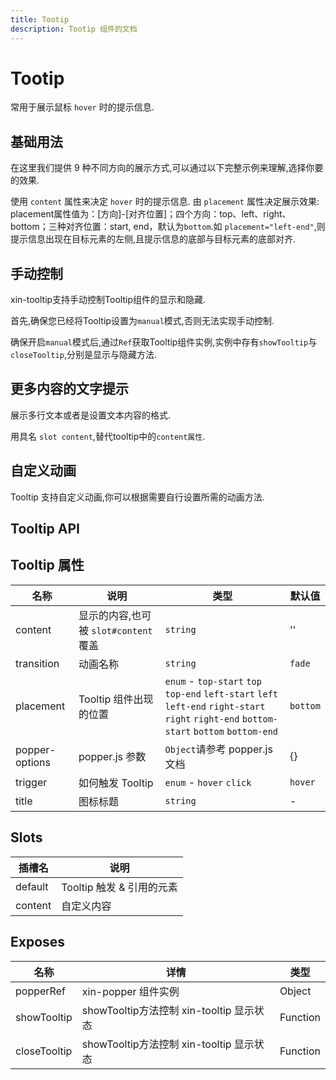 ```yaml
---
title: Tootip
description: Tootip 组件的文档
---
```


# Tootip

常用于展示鼠标 `hover` 时的提示信息.

## 基础用法

在这里我们提供 9 种不同方向的展示方式,可以通过以下完整示例来理解,选择你要的效果.

使用 `content` 属性来决定 `hover` 时的提示信息. 由 `placement` 属性决定展示效果: placement属性值为：[方向]-[对齐位置]；四个方向：top、left、right、bottom；三种对齐位置：start, end，默认为`bottom`.如 `placement="left-end"`,则提示信息出现在目标元素的左侧,且提示信息的底部与目标元素的底部对齐.

<preview path="../demo/Tooltip/basic.vue"></preview>

## 手动控制

xin-tooltip支持手动控制Tooltip组件的显示和隐藏.

首先,确保您已经将Tooltip设置为`manual`模式,否则无法实现手动控制.

确保开启`manual`模式后,通过`Ref`获取Tooltip组件实例,实例中存有`showTooltip`与`closeTooltip`,分别是显示与隐藏方法.

<preview path="../demo/Tooltip/manual.vue"></preview>

## 更多内容的文字提示

展示多行文本或者是设置文本内容的格式.

用具名 `slot content`,替代tooltip中的`content属性`.

<preview path="../demo/Tooltip/slot.vue"></preview>

## 自定义动画

Tooltip 支持自定义动画,你可以根据需要自行设置所需的动画方法.
<preview path="../demo/Tooltip/transition.vue"></preview>

## Tooltip API

## Tooltip 属性

| 名称           | 说明                                  | 类型                                                                                                                                       | 默认值   |
| -------------- | ------------------------------------- | ------------------------------------------------------------------------------------------------------------------------------------------ | -------- |
| content        | 显示的内容,也可被 `slot#content` 覆盖 | `string`                                                                                                                                   | ''       |
| transition     | 动画名称                              | `string`                                                                                                                                   | `fade`   |
| placement      | Tooltip 组件出现的位置                | `enum` - `top-start` `top` `top-end` `left-start` `left` `left-end` `right-start` `right` `right-end` `bottom-start` `bottom` `bottom-end` | `bottom` |
| popper-options | popper.js 参数                        | `Object`请参考 popper.js 文档                                                                                                              | {}       |
| trigger        | 如何触发 Tooltip                      | `enum` - `hover` `click`                                                                                                                   | `hover`  |
| title          | 图标标题                              | `string`                                                                                                                                   | -        |

## Slots

| 插槽名  | 说明                      |
| ------- | ------------------------- |
| default | Tooltip 触发 & 引用的元素 |
| content | 自定义内容                |

## Exposes

| 名称         | 详情                                     | 类型     |
| ------------ | ---------------------------------------- | -------- |
| popperRef    | xin-popper 组件实例                      | Object   |
| showTooltip  | showTooltip方法控制 xin-tooltip 显示状态 | Function |
| closeTooltip | showTooltip方法控制 xin-tooltip 显示状态 | Function |
